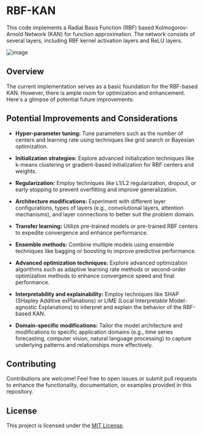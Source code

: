 # RBF-KAN
This code implements a Radial Basis Function (RBF) based Kolmogorov-Arnold Network (KAN) for function approximation. The network consists of several layers, including RBF kernel activation layers and ReLU layers.

![image](https://github.com/sidhu2690/RBF-KAN/assets/136654152/1122c3dc-76fa-4a73-bbcf-a4dc124cac8d)

## Overview
The current implementation serves as a basic foundation for the RBF-based KAN. However, there is ample room for optimization and enhancement. Here's a glimpse of potential future improvements:


## Potential Improvements and Considerations

- **Hyper-parameter tuning:** Tune parameters such as the number of centers and learning rate using techniques like grid search or Bayesian optimization.
  
- **Initialization strategies:** Explore advanced initialization techniques like k-means clustering or gradient-based initialization for RBF centers and weights.

- **Regularization:** Employ techniques like L1/L2 regularization, dropout, or early stopping to prevent overfitting and improve generalization.

- **Architecture modifications:** Experiment with different layer configurations, types of layers (e.g., convolutional layers, attention mechanisms), and layer connections to better suit the problem domain.

- **Transfer learning:** Utilize pre-trained models or pre-trained RBF centers to expedite convergence and enhance performance.

- **Ensemble methods:** Combine multiple models using ensemble techniques like bagging or boosting to improve predictive performance.

- **Advanced optimization techniques:** Explore advanced optimization algorithms such as adaptive learning rate methods or second-order optimization methods to enhance convergence speed and final performance.

- **Interpretability and explainability:** Employ techniques like SHAP (SHapley Additive exPlanations) or LIME (Local Interpretable Model-agnostic Explanations) to interpret and explain the behavior of the RBF-based KAN.

- **Domain-specific modifications:** Tailor the model architecture and modifications to specific application domains (e.g., time series forecasting, computer vision, natural language processing) to capture underlying patterns and relationships more effectively.

## Contributing

Contributions are welcome! Feel free to open issues or submit pull requests to enhance the functionality, documentation, or examples provided in this repository.

## License

This project is licensed under the [MIT License](LICENSE).
